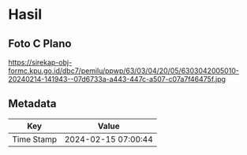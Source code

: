# Hasil

## Foto C Plano

https://sirekap-obj-formc.kpu.go.id/dbc7/pemilu/ppwp/63/03/04/20/05/6303042005010-20240214-141943--07d6733a-a443-447c-a507-c07a7f46475f.jpg


## Metadata

| Key        | Value               |
| ---------- | ------------------- |
| Time Stamp | 2024-02-15 07:00:44 |



